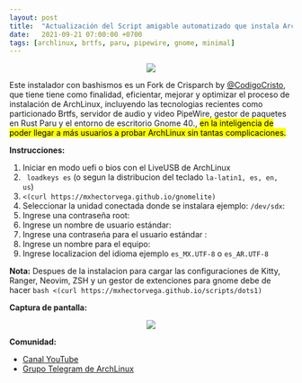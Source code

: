 ```yaml
---
layout: post
title:  "Actualización del Script amigable automatizado que instala ArchLinux"
date:   2021-09-21 07:00:00 +0700
tags: [archlinux, brtfs, paru, pipewire, gnome, minimal]
---
```


<center>
<img src="https://raw.githubusercontent.com/mxhectorvega/mxhectorvega.github.io/master/_posts/instalador-de-arch-minimal/logo-arch.png" style="max-width:60%;width:auto;height:auto;">
</center>

Este instalador con bashismos es un Fork de Crisparch by [@CodigoCristo](https://github.com/codigocristo), que tiene tiene como finalidad, eficientar, mejorar y optimizar el proceso de instalación de ArchLinux, incluyendo las tecnologias recientes como particionado Brtfs, servidor de audio y video PipeWire, gestor de paquetes en Rust Paru y el entorno de escritorio Gnome 40., <mark>en la inteligencia de poder llegar a más usuarios a probar ArchLinux sin tantas complicaciones.</mark>

**Instrucciones:**
1. Iniciar en modo uefi o bios con el LiveUSB de ArchLinux
2. ``` loadkeys es``` (o segun la distribucion del teclado ``` la-latin1, es, en, us ```)
3. ``` <(curl https://mxhectorvega.github.io/gnomelite) ```
4. Seleccionar la unidad conectada donde se instalara ejemplo: ``` /dev/sdx ```:
5. Ingrese una contraseña root:
6. Ingrese un nombre de usuario estándar:
7. Ingrese una contraseńa para el usuario estándar :
8. Ingrese un nombre para el equipo:
9. Ingrese localizacion del idioma ejemplo ``` es_MX.UTF-8 ``` o ``` es_AR.UTF-8 ```

**Nota:**
Despues de la instalacion para cargar las configuraciones de Kitty, Ranger, Neovim, ZSH y un gestor de extenciones para gnome debe de hacer ``` bash <(curl https://mxhectorvega.github.io/scripts/dots1) ```

**Captura de pantalla:**
<center>
<img src="https://raw.githubusercontent.com/mxhectorvega/mxhectorvega.github.io/master/_posts/instalador-de-arch-minimal/gnome.png" style="max-width:100%;width:auto;height:auto;">
</center>

**Comunidad:**
- [Canal YouTube](https://youtube.com/mxhectorvega)
- [Grupo Telegram de ArchLinux](https://t.me/archLinuxes)
